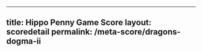 ---
        
title: Hippo Penny Game Score
layout: scoredetail
permalink: /meta-score/dragons-dogma-ii
---